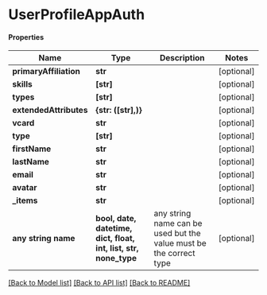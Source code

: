 # UserProfileAppAuth

#### Properties
Name | Type | Description | Notes
------------ | ------------- | ------------- | -------------
**primaryAffiliation** | **str** |  | [optional] 
**skills** | **[str]** |  | [optional] 
**types** | **[str]** |  | [optional] 
**extendedAttributes** | **{str: ([str],)}** |  | [optional] 
**vcard** | **str** |  | [optional] 
**type** | **[str]** |  | [optional] 
**firstName** | **str** |  | [optional] 
**lastName** | **str** |  | [optional] 
**email** | **str** |  | [optional] 
**avatar** | **str** |  | [optional] 
**_items** | **str** |  | [optional] 
**any string name** | **bool, date, datetime, dict, float, int, list, str, none_type** | any string name can be used but the value must be the correct type | [optional]

[[Back to Model list]](../README.md#documentation-for-models) [[Back to API list]](../README.md#documentation-for-api-endpoints) [[Back to README]](../README.md)


